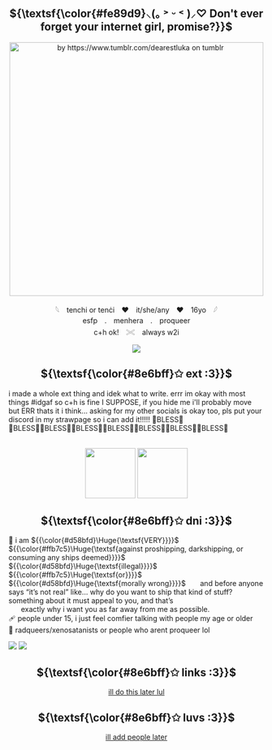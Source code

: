   <div align="center">

## ${\textsf{\color{#fe89d9}⸜(｡ ˃ ᵕ ˂ )⸝♡   Don't ever forget your internet girl, promise?}}$
</div>

<p align="center">
  <img src="https://64.media.tumblr.com/e1ad384a33be8c97b27cf1e880dab14a/a69565aec2fb09cc-85/s2048x3072/a804a891c37aaa1775db5dab6c12a12be3e29dd0.pnj" width="500px" alt="by https://www.tumblr.com/dearestluka on tumblr"/>
<p align="center"> 𓆩　tenchi or tenċi　♥　it/she/any　♥　16yo　𓆪 <br/>
 esfp　.　menhera　.　proqueer <br/>
 c+h ok!　𓏵　always w2i </p> 


<p align=center><img src="https://komarev.com/ghpvc/?username=n0-ey3s&color=ffc2df&style=flat&label=_ _fans!_ _" /></p>

<div align="center">
  
## ${\textsf{\color{#8e6bff}✩ ext :3}}$
</div>
i made a whole ext thing and idek what to write. errr im okay with most things #idgaf so c+h is fine I SUPPOSE, if you hide me i'll probably move but ERR thats it i think... asking for my other socials is okay too, pls put your discord in my strawpage so i can add it!!!!! 🙏BLESS🙏<br/>🙏BLESS🙏🙏BLESS🙏🙏BLESS🙏🙏BLESS🙏🙏BLESS🙏🙏BLESS🙏🙏BLESS🙏<br/><br/>

<p align="center"><img src="https://64.media.tumblr.com/4f3be75b3c1065469971b572d7bc747d/471b57e85ecf3ea2-5d/s100x200/51a872eb384f84afb08fa3d59910308f6c48bfe1.pnj" width="99px"> <img src="https://64.media.tumblr.com/7ac00a1ca611d0ae402400b299d00061/152dea0b0c5060b9-ee/s100x200/f685aa13b85cd813b32a0d8eb1d9341271865be1.gifv" width="99px"></p>
<div align="center">
  
## ${\textsf{\color{#8e6bff}✩ dni :3}}$
</div>

💉 i am ${{\color{#d58bfd}\Huge{\textsf{VERY}}}}$ ${{\color{#ffb7c5}\Huge{\textsf{against proshipping, darkshipping, or consuming any ships deemed}}}}$ ${{\color{#d58bfd}\Huge{\textsf{illegal}}}}$ ${{\color{#ffb7c5}\Huge{\textsf{or}}}}$ ${{\color{#d58bfd}\Huge{\textsf{morally wrong}}}}$
⠀ ⠀and before anyone says “it’s not real” like… why do you want to ship that kind of stuff? something about it must appeal to you, and that’s<br/>⠀ ⠀exactly why i want you as far away from me as possible.<br/>
🩹 people under 15, i just feel comfier talking with people my age or older<br/>
💉 radqueers/xenosatanists or people who arent proqueer lol

<img src="https://64.media.tumblr.com/67f2335bbf84fdeba4217ad32f337949/3be04a2f656d0041-93/s250x400/641fb58c509b86de11e54a49bb4344f1571b2aae.gifv"> <img src="https://64.media.tumblr.com/607939b041ea7536a7ab842fe3886708/b31d0a9ab31ddd2c-de/s100x200/05eeb1e08cc19e73dc48127a179931c5c22194ca.pnj">

<div align="center">
  
## ${\textsf{\color{#8e6bff}✩ links :3}}$
</div>
<p align=center><a href="x">ill do this later lul</a></p>

<div align="center">
  
## ${\textsf{\color{#8e6bff}✩ luvs :3}}$
</div>
<p align=center><a href="x">ill add people later</a></p>
</div>
